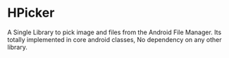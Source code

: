 # HPicker
A Single Library to pick image and files from the Android File Manager. Its totally implemented in core android classes, No dependency on any other library. 
